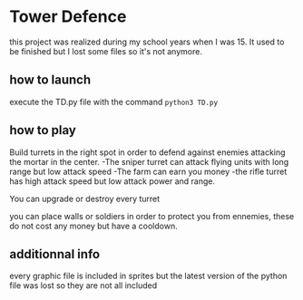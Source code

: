 # Tower Defence
this project was realized during my school years when I was 15. It used to be finished but I lost some files so it's not anymore.

## how to launch

execute the TD.py file with the command 
```python3 TD.py```

## how to play

Build turrets in the right spot in order to defend against enemies attacking the mortar in the center.
-The sniper turret can attack flying units with long range but low attack speed
-The farm can earn you money
-the rifle turret has high attack speed but low attack power and range.

You can upgrade or destroy every turret

you can place walls or soldiers in order to protect you from ennemies, these do not cost any money but have a cooldown.

## additionnal info
every graphic file is included in sprites but the latest version of the python file was lost so they are not all included